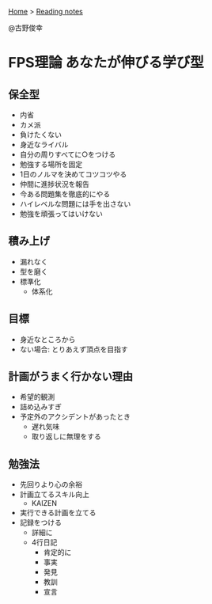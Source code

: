 <style>section h1 { color: #069; }</style>

[Home](/) > [Reading notes](/reading_notes/)

@古野俊幸

FPS理論 あなたが伸びる学び型
===

## 保全型

* 内省
* カメ派
* 負けたくない
* 身近なライバル
* 自分の周りすべてに○をつける
* 勉強する場所を固定
* 1日のノルマを決めてコツコツやる
* 仲間に進捗状況を報告
* 今ある問題集を徹底的にやる
* ハイレベルな問題には手を出さない
* 勉強を頑張ってはいけない


## 積み上げ

* 漏れなく
* 型を磨く
* 標準化
	* 体系化


## 目標

* 身近なところから
* ない場合: とりあえず頂点を目指す


## 計画がうまく行かない理由

* 希望的観測
* 詰め込みすぎ
* 予定外のアクシデントがあったとき
	* 遅れ気味
	* 取り返しに無理をする


## 勉強法

* 先回りより心の余裕
* 計画立てるスキル向上
	* KAIZEN
* 実行できる計画を立てる
* 記録をつける
	* 詳細に
	* 4行日記
		* 肯定的に
		* 事実
		* 発見
		* 教訓
		* 宣言
